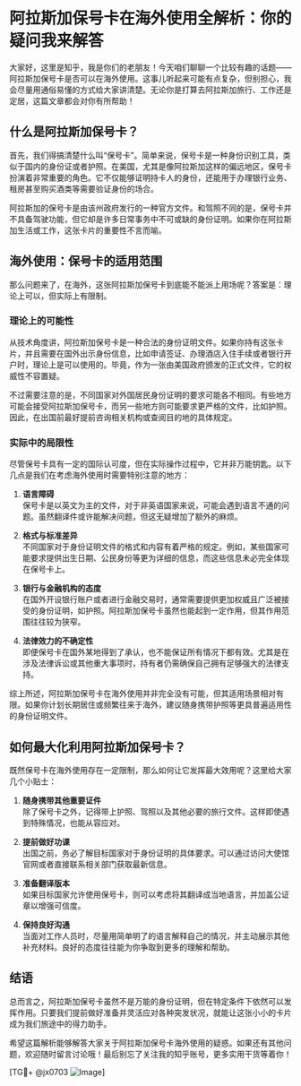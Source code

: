# 阿拉斯加保号卡在海外使用全解析：你的疑问我来解答

大家好，这里是知乎，我是你们的老朋友！今天咱们聊聊一个比较有趣的话题——阿拉斯加保号卡是否可以在海外使用。这事儿听起来可能有点复杂，但别担心，我会尽量用通俗易懂的方式给大家讲清楚。无论你是打算去阿拉斯加旅行、工作还是定居，这篇文章都会对你有所帮助！

## 什么是阿拉斯加保号卡？

首先，我们得搞清楚什么叫“保号卡”。简单来说，保号卡是一种身份识别工具，类似于国内的身份证或者护照。在美国，尤其是像阿拉斯加这样的偏远地区，保号卡扮演着非常重要的角色。它不仅能够证明持卡人的身份，还能用于办理银行业务、租房甚至购买酒类等需要验证身份的场合。

阿拉斯加的保号卡是由该州政府发行的一种官方文件。和驾照不同的是，保号卡并不具备驾驶功能，但它却是许多日常事务中不可或缺的身份证明。如果你在阿拉斯加生活或工作，这张卡片的重要性不言而喻。

## 海外使用：保号卡的适用范围

那么问题来了，在海外，这张阿拉斯加保号卡到底能不能派上用场呢？答案是：理论上可以，但实际上有限制。

### 理论上的可能性

从技术角度讲，阿拉斯加保号卡是一种合法的身份证明文件。如果你持有这张卡片，并且需要在国外出示身份信息，比如申请签证、办理酒店入住手续或者银行开户时，理论上是可以使用的。毕竟，作为一张由美国政府颁发的正式文件，它的权威性不容置疑。

不过需要注意的是，不同国家对外国居民身份证明的要求可能各不相同。有些地方可能会接受阿拉斯加保号卡，而另一些地方则可能要求更严格的文件，比如护照。因此，在出国前最好提前咨询相关机构或查阅目的地的具体规定。

### 实际中的局限性

尽管保号卡具有一定的国际认可度，但在实际操作过程中，它并非万能钥匙。以下几点是我们在考虑海外使用时需要特别注意的地方：

1. **语言障碍**  
   保号卡是以英文为主的文件，对于非英语国家来说，可能会遇到语言不通的问题。虽然翻译件或许能解决问题，但这无疑增加了额外的麻烦。

2. **格式与标准差异**  
   不同国家对于身份证明文件的格式和内容有着严格的规定。例如，某些国家可能要求提供出生日期、公民身份等更为详细的信息，而这些信息未必完全体现在保号卡上。

3. **银行与金融机构的态度**  
   在国外开设银行账户或者进行金融交易时，通常需要提供更加权威且广泛被接受的身份证明，如护照。阿拉斯加保号卡虽然也能起到一定作用，但其作用范围往往较为狭窄。

4. **法律效力的不确定性**  
   即便保号卡在国外某地得到了承认，也不能保证所有情况下都有效。尤其是在涉及法律诉讼或其他重大事项时，持有者仍需确保自己拥有足够强大的法律支持。

综上所述，阿拉斯加保号卡在海外使用并非完全没有可能，但其适用场景相对有限。如果你计划长期居住或频繁往来于海外，建议随身携带护照等更具普遍适用性的身份证明文件。

## 如何最大化利用阿拉斯加保号卡？

既然保号卡在海外使用存在一定限制，那么如何让它发挥最大效用呢？这里给大家几个小贴士：

1. **随身携带其他重要证件**  
   除了保号卡之外，记得带上护照、驾照以及其他必要的旅行文件。这样即使遇到特殊情况，也能从容应对。

2. **提前做好功课**  
   出国之前，务必了解目标国家对于身份证明的具体要求。可以通过访问大使馆官网或者直接联系相关部门获取最新信息。

3. **准备翻译版本**  
   如果目标国家允许使用保号卡，则可以考虑将其翻译成当地语言，并加盖公证章以增强可信度。

4. **保持良好沟通**  
   当面对工作人员时，尽量用简单明了的语言解释自己的情况，并主动展示其他补充材料。良好的态度往往能为你争取到更多的理解和帮助。

## 结语

总而言之，阿拉斯加保号卡虽然不是万能的身份证明，但在特定条件下依然可以发挥作用。只要我们提前做好准备并灵活应对各种突发状况，就能让这张小小的卡片成为我们旅途中的得力助手。

希望这篇解析能够解答大家关于阿拉斯加保号卡海外使用的疑惑。如果还有其他问题，欢迎随时留言讨论哦！最后别忘了关注我的知乎账号，更多实用干货等着你！

[TG💪+ @jx0703 ![Image](https://github.com/user-attachments/assets/dbca1d08-cadb-493c-b0ec-ad6f7a83f270)]